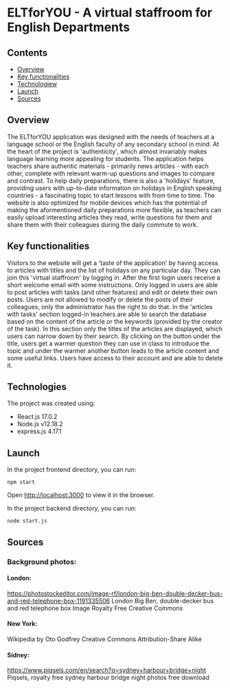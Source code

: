 # ELTforYOU - A virtual staffroom for English Departments

## Contents

- [Overview](#overview)
- [Key functionalities](#key-functionalities)
- [Technologiew](#technologies)
- [Launch](#launch)
- [Sources](#sources)

## Overview

The ELTforYOU application was designed with the needs of teachers at a language school or the English faculty of any secondary school in mind. At the heart of the project is 'authenticity', which almost invariably makes language learning more appealing for students. The application helps teachers share authentic materials - primarily news articles - with each other, complete with relevant warm-up questions and images to compare and contrast. To help daily preparations, there is also a 'holidays' feature, providing users with up-to-date information on holidays in English speaking countries - a fascinating topic to start lessons with from time to time.
The website is also optimized for mobile devices which has the potential of making the aformentioned daily preparations more flexible, as teachers can easily upload interesting articles they read, write questions for them and share them with their colleagues during the daily commute to work.

## Key functionalities

Visitors to the website will get a 'taste of the application' by having access to articles with titles and the list of holidays on any particular day. They can join this 'virtual staffroom' by logging in. After the first login users receive a short welcome email with some instructions. Only logged in users are able to post articles with tasks (and other features) and edit or delete their own posts. Users are not allowed to modify or delete the posts of their colleagues, only the administrator has the right to do that.
In the 'articles with tasks' section logged-in teachers are able to search the database based on the content of the article or the keywords (provided by the creator of the task). In this section only the titles of the articles are displayed, which users can narrow down by their search. By clicking on the button under the title, users get a warmer question they can use in class to introduce the topic and under the warmer another button leads to the article content and some useful links.
Users have access to their account and are able to delete it.

## Technologies

The project was created using:

- React.js 17.0.2
- Node.js v12.18.2
- express.js 4.17.1

## Launch

In the project frontend directory, you can run:

`npm start`

Open [http://localhost:3000](http://localhost:3000) to view it in the browser.

In the project backend directory, you can run:

`node start.js`

## Sources

### Background photos:

#### London:

https://photostockeditor.com/image-rf/london-big-ben-double-decker-bus-and-red-telephone-box-1191335506
London Big Ben, double-decker bus and red telephone box Image Royalty Free
Creative Commons

#### New York:

Wikipedia
by Oto Godfrey
Creative Commons Attribution-Share Alike

#### Sidney:

https://www.piqsels.com/en/search?q=sydney+harbour+bridge+night
Piqsels, royalty free sydney harbour bridge night photos free download

